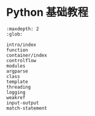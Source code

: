 # Python 基础教程

```{toctree}
:maxdepth: 2
:glob:

intro/index
function
container/index
controlflow
modules
argparse
class
template
threading
logging
weakref
input-output
match-statement
```